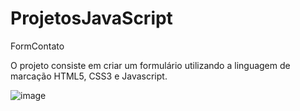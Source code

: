 # ProjetosJavaScript

FormContato

O projeto consiste em criar um formulário utilizando a linguagem de marcação HTML5, CSS3 e Javascript.

![image](https://user-images.githubusercontent.com/6372185/80864464-39ec8000-8c59-11ea-85c8-8bc3093e526b.png)

